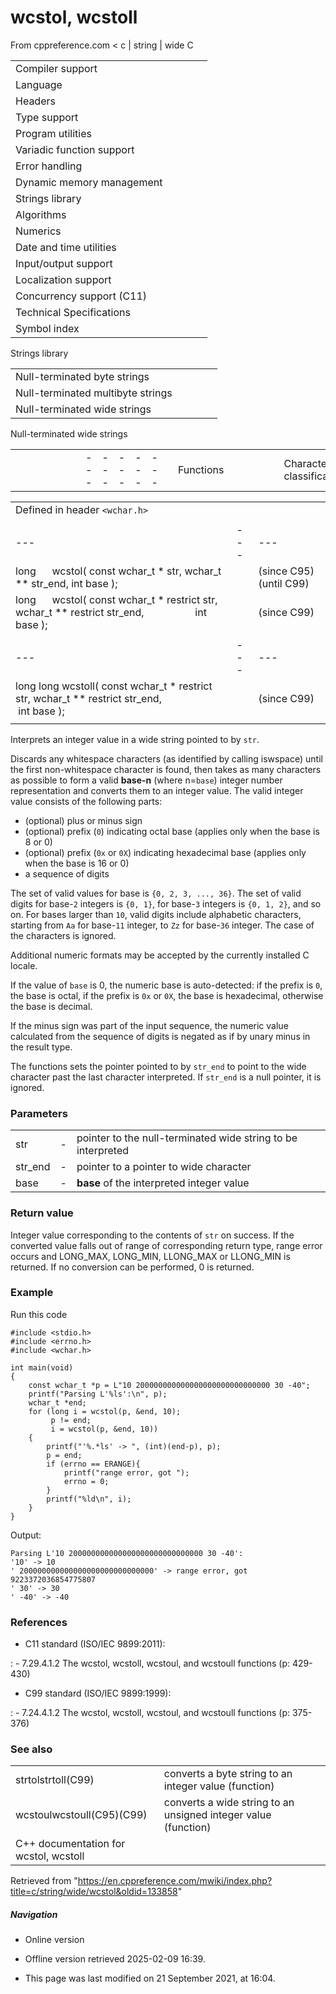 # wcstol, wcstoll

From cppreference.com
< c‎ | string‎ | wide
 C

|  |  |  |  |  |
| --- | --- | --- | --- | --- |
| Compiler support | | | | |
| Language | | | | |
| Headers | | | | |
| Type support | | | | |
| Program utilities | | | | |
| Variadic function support | | | | |
| Error handling | | | | |
| Dynamic memory management | | | | |
| Strings library | | | | |
| Algorithms | | | | |
| Numerics | | | | |
| Date and time utilities | | | | |
| Input/output support | | | | |
| Localization support | | | | |
| Concurrency support (C11) | | | | |
| Technical Specifications | | | | |
| Symbol index | | | | |

 Strings library

|  |  |  |  |  |
| --- | --- | --- | --- | --- |
| Null-terminated byte strings | | | | |
| Null-terminated multibyte strings | | | | |
| Null-terminated wide strings | | | | |

 Null-terminated wide strings

|  |  |  |  |  |  |  |  |  |  |  |  |  |  |  |  |  |  |  |  |  |  |  |  |  |  |  |  |  |  |  |  |  |  |  |  |  |  |  |  |  |  |  |  |  |  |  |  |  |  |  |  |  |  |  |  |  |  |  |  |  |  |  |  |  |  |  |  |  |  |  |  |  |  |  |  |  |  |  |  |  |  |  |  |  |  |  |  |  |  |  |  |  |  |  |  |  |  |  |  |  |  |  |  |  |  |  |  |  |  |  |  |  |  |  |  |  |  |  |  |  |  |  |  |  |  |  |  |  |  |  |  |  |  |  |  |  |  |  |  |  |  |  |  |  |  |  |  |  |  |  |  |  |  |  |  |  |  |  |  |  |  |  |  |  |  |  |  |  |  |  |  |  |  |  |  |  |  |  |  |  |  |  |  |  |  |  |  |  |  |  |  |  |  |  |  |  |  |  |  |  |  |  |  |  |  |  |  |  |  |  |  |  |  |  |  |  |  |  |  |  |  |  |  |  |  |  |  |  |  |  |  |  |  |  |  |  |  |  |  |  |  |  |  |  |  |  |  |  |  |  |  |  |  |  |  |  |  |  |  |  |  |  |  |  |  |  |  |  |  |  |  |  |  |  |  |  |  |  |  |  |  |  |  |  |  |  |  |  |  |  |  |  |  |  |  |  |  |  |  |  |  |  |  |  |  |  |  |  |  |  |  |  |  |
| --- | --- | --- | --- | --- | --- | --- | --- | --- | --- | --- | --- | --- | --- | --- | --- | --- | --- | --- | --- | --- | --- | --- | --- | --- | --- | --- | --- | --- | --- | --- | --- | --- | --- | --- | --- | --- | --- | --- | --- | --- | --- | --- | --- | --- | --- | --- | --- | --- | --- | --- | --- | --- | --- | --- | --- | --- | --- | --- | --- | --- | --- | --- | --- | --- | --- | --- | --- | --- | --- | --- | --- | --- | --- | --- | --- | --- | --- | --- | --- | --- | --- | --- | --- | --- | --- | --- | --- | --- | --- | --- | --- | --- | --- | --- | --- | --- | --- | --- | --- | --- | --- | --- | --- | --- | --- | --- | --- | --- | --- | --- | --- | --- | --- | --- | --- | --- | --- | --- | --- | --- | --- | --- | --- | --- | --- | --- | --- | --- | --- | --- | --- | --- | --- | --- | --- | --- | --- | --- | --- | --- | --- | --- | --- | --- | --- | --- | --- | --- | --- | --- | --- | --- | --- | --- | --- | --- | --- | --- | --- | --- | --- | --- | --- | --- | --- | --- | --- | --- | --- | --- | --- | --- | --- | --- | --- | --- | --- | --- | --- | --- | --- | --- | --- | --- | --- | --- | --- | --- | --- | --- | --- | --- | --- | --- | --- | --- | --- | --- | --- | --- | --- | --- | --- | --- | --- | --- | --- | --- | --- | --- | --- | --- | --- | --- | --- | --- | --- | --- | --- | --- | --- | --- | --- | --- | --- | --- | --- | --- | --- | --- | --- | --- | --- | --- | --- | --- | --- | --- | --- | --- | --- | --- | --- | --- | --- | --- | --- | --- | --- | --- | --- | --- | --- | --- | --- | --- | --- | --- | --- | --- | --- | --- | --- | --- | --- | --- | --- | --- | --- | --- | --- | --- | --- | --- | --- | --- | --- | --- | --- | --- | --- | --- | --- | --- | --- | --- | --- | --- | --- | --- | --- | --- | --- | --- | --- | --- | --- | --- | --- | --- | --- | --- | --- | --- | --- | --- | --- | --- | --- | --- | --- | --- | --- |
| |  |  |  |  |  | | --- | --- | --- | --- | --- | | Functions | | | | | | Character classification | | | | | | |  |  |  |  |  | | --- | --- | --- | --- | --- | | iswalnum(C95) | | | | | | iswalpha(C95) | | | | | | iswlower(C95) | | | | | | iswupper(C95) | | | | | | iswdigit(C95) | | | | | | iswxdigit(C95) | | | | | | iswblank(C99) | | | | | | |  |  |  |  |  | | --- | --- | --- | --- | --- | | iswctype(C95) | | | | | | iswcntrl(C95) | | | | | | iswgraph(C95) | | | | | | iswspace(C95) | | | | | | iswprint(C95) | | | | | | iswpunct(C95) | | | | | | wctype(C95) | | | | | | | Character manipulation | | | | | | |  |  |  |  |  | | --- | --- | --- | --- | --- | | towlower(C95) | | | | | | towupper(C95) | | | | | | |  |  |  |  |  | | --- | --- | --- | --- | --- | | wctrans(C95) | | | | | | towctrans(C95) | | | | | | | Conversions to numeric formats | | | | | | |  |  |  |  |  | | --- | --- | --- | --- | --- | | ****wcstolwcstoll****(C95)(C99) | | | | | | wcstofwcstodwcstold(C99)(C95)(C99) | | | | | | |  |  |  |  |  | | --- | --- | --- | --- | --- | | wcstoulwcstoull(C95)(C99) | | | | | | wcstoimaxwcstoumax(C99)(C99) | | | | | |  | | | | | | | String manipulation | | | | | | |  |  |  |  |  | | --- | --- | --- | --- | --- | | wcscpywcscpy_s(C95)(C11) | | | | | | wcsncpywcsncpy_s(C95)(C11) | | | | | | wcsxfrm(C95) | | | | | | |  |  |  |  |  | | --- | --- | --- | --- | --- | | wcscatwcscat_s(C95)(C11) | | | | | | wcsncatwcsncat_s(C95)(C11) | | | | | |  | | | | | | | |  |  |  |  |  | | --- | --- | --- | --- | --- | | String examination | | | | | | |  |  |  |  |  | | --- | --- | --- | --- | --- | | wcslenwcsnlen_s(C95)(C11) | | | | | | wcsstr(C95) | | | | | | wcscmp(C95) | | | | | | wcsncmp(C95) | | | | | | wcscoll(C95) | | | | | | wcschr(C95) | | | | | | |  |  |  |  |  | | --- | --- | --- | --- | --- | | wcsrchr(C95) | | | | | | wcspbrk(C95) | | | | | | wcsspn(C95) | | | | | | wcscspn(C95) | | | | | | wcstokwcstok_s(C95)(C11) | | | | | |  | | | | | | | Array manipulation | | | | | | |  |  |  |  |  | | --- | --- | --- | --- | --- | | wmemcpywmemcpy_s(C95)(C11) | | | | | | wmemmovewmemmove_s(C95)(C11) | | | | | | |  |  |  |  |  | | --- | --- | --- | --- | --- | | wmemcmp(C95) | | | | | | wmemchr(C95) | | | | | | wmemset(C95) | | | | | |  | | | | | | | Types | | | | | | wchar_t wint_t(C95) | | | | | | wctrans_t wctype_t(C95)(C95) | | | | | | Macros | | | | | | WCHAR_MIN WCHAR_MAX(C95)(C95) | | | | | | WEOF(C95) | | | | | |

|  |  |  |
| --- | --- | --- |
| Defined in header `<wchar.h>` |  |  |
|  |  |  |
| --- | --- | --- |
| long      wcstol( const wchar_t \* str, wchar_t \*\* str_end, int base ); |  | (since C95)  (until C99) |
| long      wcstol( const wchar_t \* restrict str, wchar_t \*\* restrict str_end,                    int base ); |  | (since C99) |
|  |  |  |
| --- | --- | --- |
| long long wcstoll( const wchar_t \* restrict str, wchar_t \*\* restrict str_end,                     int base ); |  | (since C99) |
|  |  |  |

Interprets an integer value in a wide string pointed to by `str`.

Discards any whitespace characters (as identified by calling iswspace) until the first non-whitespace character is found, then takes as many characters as possible to form a valid **base-n** (where n=`base`) integer number representation and converts them to an integer value. The valid integer value consists of the following parts:

- (optional) plus or minus sign
- (optional) prefix (`0`) indicating octal base (applies only when the base is 8 or ​0​)
- (optional) prefix (`0x` or `0X`) indicating hexadecimal base (applies only when the base is 16 or ​0​)
- a sequence of digits

The set of valid values for base is `{0, 2, 3, ..., 36}`. The set of valid digits for base-`2` integers is `{0, 1}`, for base-`3` integers is `{0, 1, 2}`, and so on. For bases larger than `10`, valid digits include alphabetic characters, starting from `Aa` for base-`11` integer, to `Zz` for base-`36` integer. The case of the characters is ignored.

Additional numeric formats may be accepted by the currently installed C locale.

If the value of `base` is ​0​, the numeric base is auto-detected: if the prefix is `0`, the base is octal, if the prefix is `0x` or `0X`, the base is hexadecimal, otherwise the base is decimal.

If the minus sign was part of the input sequence, the numeric value calculated from the sequence of digits is negated as if by unary minus in the result type.

The functions sets the pointer pointed to by `str_end` to point to the wide character past the last character interpreted. If `str_end` is a null pointer, it is ignored.

### Parameters

|  |  |  |
| --- | --- | --- |
| str | - | pointer to the null-terminated wide string to be interpreted |
| str_end | - | pointer to a pointer to wide character |
| base | - | **base** of the interpreted integer value |

### Return value

Integer value corresponding to the contents of `str` on success. If the converted value falls out of range of corresponding return type, range error occurs and LONG_MAX, LONG_MIN, LLONG_MAX or LLONG_MIN is returned. If no conversion can be performed, ​0​ is returned.

### Example

Run this code

```
#include <stdio.h>
#include <errno.h>
#include <wchar.h>
 
int main(void)
{
    const wchar_t *p = L"10 200000000000000000000000000000 30 -40";
    printf("Parsing L'%ls':\n", p);
    wchar_t *end;
    for (long i = wcstol(p, &end, 10);
         p != end;
         i = wcstol(p, &end, 10))
    {
        printf("'%.*ls' -> ", (int)(end-p), p);
        p = end;
        if (errno == ERANGE){
            printf("range error, got ");
            errno = 0;
        }
        printf("%ld\n", i);
    }
}

```

Output:

```
Parsing L'10 200000000000000000000000000000 30 -40':
'10' -> 10
' 200000000000000000000000000000' -> range error, got 9223372036854775807
' 30' -> 30
' -40' -> -40

```

### References

- C11 standard (ISO/IEC 9899:2011):

:   - 7.29.4.1.2 The wcstol, wcstoll, wcstoul, and wcstoull functions (p: 429-430)

- C99 standard (ISO/IEC 9899:1999):

:   - 7.24.4.1.2 The wcstol, wcstoll, wcstoul, and wcstoull functions (p: 375-376)

### See also

|  |  |
| --- | --- |
| strtolstrtoll(C99) | converts a byte string to an integer value   (function) |
| wcstoulwcstoull(C95)(C99) | converts a wide string to an unsigned integer value   (function) |
| C++ documentation for wcstol, wcstoll | |

Retrieved from "<https://en.cppreference.com/mwiki/index.php?title=c/string/wide/wcstol&oldid=133858>"

##### Navigation

- Online version
- Offline version retrieved 2025-02-09 16:39.

- This page was last modified on 21 September 2021, at 16:04.
